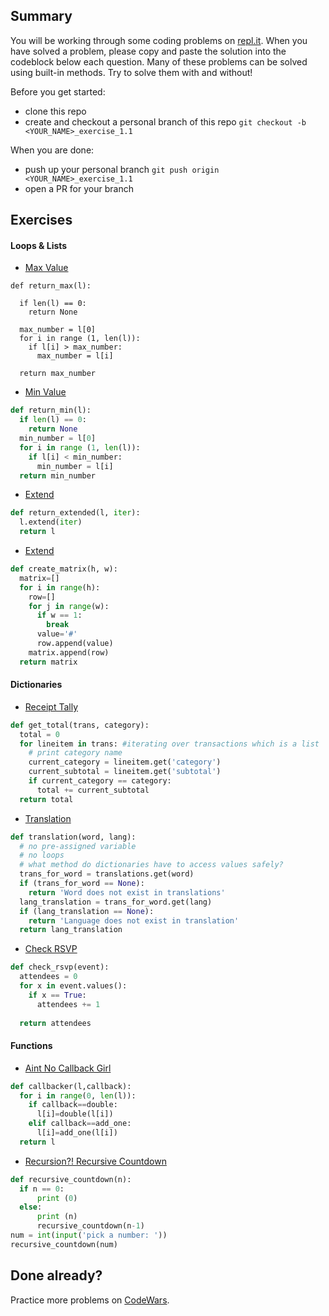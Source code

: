 ## Summary
You will be working through some coding problems on [repl.it](https://www.repl.it/). When you have solved a problem, please copy and paste the solution into the codeblock below each question. Many of these problems can be solved using built-in methods. Try to solve them with and without!

Before you get started:
- clone this repo
- create and checkout a personal branch of this repo `git checkout -b <YOUR_NAME>_exercise_1.1`

When you are done:
- push up your personal branch `git push origin <YOUR_NAME>_exercise_1.1`
- open a PR for your branch


## Exercises

#### Loops & Lists
- [Max Value](https://repl.it/@Admin7/maxvalue)
```
def return_max(l):
  
  if len(l) == 0:
    return None 
  
  max_number = l[0]
  for i in range (1, len(l)):
    if l[i] > max_number: 
      max_number = l[i]
      
  return max_number 
```

- [Min Value](https://repl.it/@Admin7/minvalue)
```python
def return_min(l):
  if len(l) == 0:
    return None
  min_number = l[0] 
  for i in range (1, len(l)):
    if l[i] < min_number: 
      min_number = l[i]
  return min_number 
```

- [Extend](https://repl.it/@Admin7/extendlist)
```python
def return_extended(l, iter):
  l.extend(iter)
  return l
```

- [Extend](https://repl.it/@Admin7/creatematrix)
```python
def create_matrix(h, w):
  matrix=[]
  for i in range(h):
    row=[]
    for j in range(w):
      if w == 1:
        break 
      value='#'
      row.append(value)
    matrix.append(row)
  return matrix
```


#### Dictionaries
- [Receipt Tally](https://repl.it/@Admin7/receipttally)
```python
def get_total(trans, category):
  total = 0
  for lineitem in trans: #iterating over transactions which is a list
    # print category name
    current_category = lineitem.get('category')
    current_subtotal = lineitem.get('subtotal')
    if current_category == category:
      total += current_subtotal
  return total
```

- [Translation](https://repl.it/@Admin7/translations)
```python
def translation(word, lang): 
  # no pre-assigned variable
  # no loops
  # what method do dictionaries have to access values safely?
  trans_for_word = translations.get(word)
  if (trans_for_word == None):
    return 'Word does not exist in translations'
  lang_translation = trans_for_word.get(lang) 
  if (lang_translation == None):
    return 'Language does not exist in translation'
  return lang_translation
```

- [Check RSVP](https://repl.it/@Admin7/checkrsvp)
```python
def check_rsvp(event):
  attendees = 0
  for x in event.values():
    if x == True:
      attendees += 1
      
  return attendees
```


#### Functions
- [Aint No Callback Girl](https://repl.it/@Admin7/aintnocallbackgirl)
```python
def callbacker(l,callback):
  for i in range(0, len(l)):
    if callback==double:
      l[i]=double(l[i])
    elif callback==add_one:
      l[i]=add_one(l[i])
  return l
```

- [Recursion?! Recursive Countdown](https://repl.it/@Admin7/recursivecountdown)
```python
def recursive_countdown(n):
  if n == 0:
      print (0)
  else:
      print (n)
      recursive_countdown(n-1)
num = int(input('pick a number: '))
recursive_countdown(num)
```


## Done already?
Practice more problems on [CodeWars](https://codewars.com).

